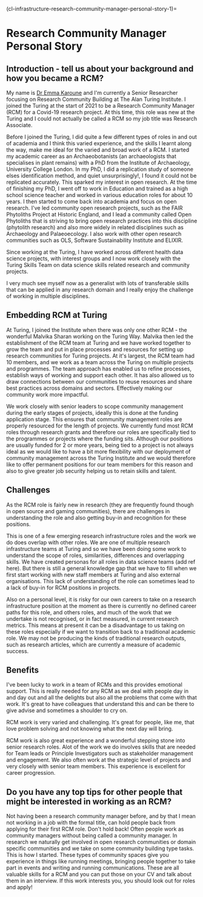 (cl-infrastructure-research-community-manager-personal-story-1)=
# Research Community Manager Personal Story

## Introduction - tell us about your background and how you became a RCM?
My name is [Dr Emma Karoune](https://www.turing.ac.uk/people/research-associates/emma-karoune) and I'm currently a Senior Researcher focusing on Research Community Building at The Alan Turing Institute. 
I joined the Turing at the start of 2021 to be a Research Community Manager (RCM) for a Covid-19 research project. At this time, this role was new at the Turing and I could not actually be called a RCM so my job title was Research Associate. 

Before I joined the Turing, I did quite a few different types of roles in and out of academia and I think this varied experience, and the skills I learnt along the way, make me ideal for the varied and broad work of a RCM. 
I started my academic career as an Archaeobotanists (an archaeologists that specialises in plant remains) with a PhD from the Institute of Archaeology, University College London. 
In my PhD, I did a replication study of someone elses identification method, and quiet unsurprisingly!, I found it could not be replicated accurately. 
This sparked my interest in open research. 
At the time of finishing my PhD, I went off to work in Education and trained as a high school science teacher and worked in various education roles for about 10 years. 
I then started to come back into academia and focus on open research. 
I've led community open research projects, such as the FAIR Phytoliths Project at Historic England, and I lead a community called Open Phytoliths that is striving to bring open research practices into this discipline (phytolith research) and also more widely in related disciplines such as Archaeology and Palaeoecology. 
I also work with other open research communities such as OLS, Software Sustainability Institute and ELIXIR. 

Since working at the Turing, I have worked across different health data science projects, with interest groups and I now work closely with the Turing Skills Team on data science skills related research and community projects. 

I very much see myself now as a generalist with lots of transferable skills that can be applied in any research domain and I really enjoy the challenge of working in multiple disciplines.  

## Embedding RCM at Turing
At Turing, I joined the Institute when there was only one other RCM - the wonderful Malvika Sharan working on the Turing Way. 
Malvika then led the establishment of the RCM team at Turing and we have worked together to grow the team and put in place processes and resources for setting up research communities for Turing projects. 
At it's largest, the RCM team had 10 members, and we work as a team across the Turing on multiple projects and programmes. 
The team approach has enabled us to refine processes, establish ways of working and support each other. 
It has also allowed us to draw connections between our communities to reuse resources and share best practices across domains and sectors.
Effectively making our community work more impactful.

We work closely with senior leaders to scope community management during the early stages of projects, ideally this is done at the funding application stage. 
This ensures that community management roles are properly resourced for the length of projects. 
We currently fund most RCM roles through research grants and therefore our roles are specifically tied to the programmes or projects where the funding sits. 
Although our positions are usually funded for 2 or more years, being tied to a project is not always ideal as we would like to have a bit more flexibility with our deployment of community management across the Turing Institute and we would therefore like to offer permanent positions for our team members for this reason and also to give greater job security helping us to retain skills and talent.

## Challenges
As the RCM role is fairly new in research (they are frequently found though in open source and gaming communities), there are challenges in understanding the role and also getting buy-in and recognition for these positions. 

This is one of a few emerging research infrastructure roles and the work we do does overlap with other roles. 
We are one of multiple research infrastructure teams at Turing and so we have been doing some work to understand the scope of roles, similarities, differences and overlapping skills. 
We have created personas for all roles in data science teams (add ref here).
But there is still a general knowledge gap that we have to fill when we first start working with new staff members at Turing and also external organisations. 
This lack of understanding of the role can sometimes lead to a lack of buy-in for RCM positions in projects. 

Also on a personal level, it is risky for our own careers to take on a research infrastructure position at the moment as there is currently no defined career paths for this role, and others roles, and much of the work that we undertake is not recognised, or in fact measured, in current research metrics. 
This means at present it can be a disadvantage to us taking on these roles especially if we want to transition back to a traditional academic role. 
We may not be producing the kinds of traditional research outputs, such as research articles, which are currently a measure of academic success. 

## Benefits
I've been lucky to work in a team of RCMs and this provides emotional support. 
This is really needed for any RCM as we deal with people day in and day out and all the delights but also all the problems that come with that work. 
It's great to have colleagues that understand this and can be there to give advise and sometimes a shoulder to cry on.

RCM work is very varied and challenging. It's great for people, like me, that love problem solving and not knowing what the next day will bring. 

RCM work is also great experience and a wonderful stepping stone into senior research roles. 
Alot of the work we do involves skills that are needed for Team leads or Principle Investigators such as stakeholder management and engagement. 
We also often work at the strategic level of projects and very closely with senior team members. 
This experience is excellent for career progression.

## Do you have any top tips for other people that might be interested in  working as an RCM?
Not having been a research community manager before, and by that I mean not working in a job with the formal title, can hold people back from applying for their first RCM role. 
Don't hold back!
Often people work as community managers without being called a community manager.
In research we naturally get involved in open research communities or domain specific communities and we take on some community building type tasks. 
This is how I started. 
These types of community spaces give you experience in things like running meetings, bringing people together to take part in events and writing and running communications.
These are all valuable skills for a RCM and you can put those on your CV and talk about them in an interview. 
If this work interests you, you should look out for roles and apply!


